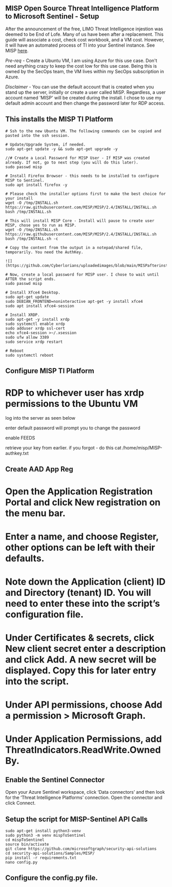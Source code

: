 ## MISP Open Source Threat Intelligence Platform to Microsoft Sentinel - Setup ##

After the announcement of the free, LIMO Threat Intelligence injestion was deemed to be End of Lofe. Many of us have been after a replacement. This guide will associate a cost, check cost workbook, and a VM cost. However, it will have an automated process of TI into your Sentinel instance. See MISP [here](https://www.misp-project.org/).


*Pre-req* - Create a Ubuntu VM, I am using Azure for this use case. Don't need anything crazy to keep the cost low for this use case. Being this is owned by the SecOps team, the VM lives within my SecOps subscription in Azure.

*Disclaimer* - You can use the default account that is created when you stand up the server, initially or create a user called MISP. Regardless, a user account named 'MISP' will be created during the install. I chose to use my default admin account and then change the password later for RDP access. 

## This installs the MISP TI Platform

```
# Ssh to the new Ubuntu VM. The following commands can be copied and pasted into the ssh session.

# Update/Upgrade System, if needed.
sudo apt-get update -y && sudo apt-get upgrade -y

//# Create a Local Password for MISP User - If MISP was created already. If not, go to next step (you will do this later). 
sudo passwd misp

# Install Firefox Browser - this needs to be installed to configure MISP to Sentinel.
sudo apt install firefox -y

# Please check the installer options first to make the best choice for your install 
wget -O /tmp/INSTALL.sh https://raw.githubusercontent.com/MISP/MISP/2.4/INSTALL/INSTALL.sh
bash /tmp/INSTALL.sh

# This will install MISP Core - Install will pause to create user MISP, chose yes to run as MISP. 
wget -O /tmp/INSTALL.sh https://raw.githubusercontent.com/MISP/MISP/2.4/INSTALL/INSTALL.sh
bash /tmp/INSTALL.sh -c

# Copy the content from the output in a notepad/shared file, temporarily. You need the AuthKey.

![](https://github.com/Cyberlorians/uploadedimages/blob/main/MISPafterinstall1.png)

# Now, create a local password for MISP user. I chose to wait until AFTER the script ends.
sudo passwd misp

# Install Xfce4 Desktop.
sudo apt-get update
sudo DEBIAN_FRONTEND=noninteractive apt-get -y install xfce4
sudo apt install xfce4-session

# Install XRDP.
sudo apt-get -y install xrdp
sudo systemctl enable xrdp
sudo adduser xrdp ssl-cert
echo xfce4-session >~/.xsession
sudo ufw allow 3389
sudo service xrdp restart

# Reboot
sudo systemctl reboot

```

## Configure MISP TI Platform

# RDP to whichever user has xrdp permissions to the Ubuntu VM

log into the server as seen below

enter default password will prompt you to change the password

enable FEEDS

retrieve your key from earlier. if you forgot - do this cat /home/misp/MISP-authkey.txt

## Create AAD App Reg
# Open the Application Registration Portal and click New registration on the menu bar.
# Enter a name, and choose Register, other options can be left with their defaults.
# Note down the Application (client) ID and Directory (tenant) ID. You will need to enter these into the script’s configuration file.
# Under Certificates & secrets, click New client secret enter a description and click Add. A new secret will be displayed. Copy this for later entry into the script.
# Under API permissions, choose Add a permission > Microsoft Graph.
# Under Application Permissions, add ThreatIndicators.ReadWrite.OwnedBy.

## Enable the Sentinel Connector
Open your Azure Sentinel workspace, click ‘Data connectors’ and then look for the ‘Threat Intelligence Platforms’ connection. Open the connector and click Connect.

## Setup the script for MISP-Sentinel API Calls

```
sudo apt-get install python3-venv
sudo python3 -m venv mispToSentinel
cd mispToSentinel
source bin/activate
git clone https://github.com/microsoftgraph/security-api-solutions
cd security-api-solutions/Samples/MISP/
pip install -r requirements.txt
nano config.py
```

## Configure the config.py file.


